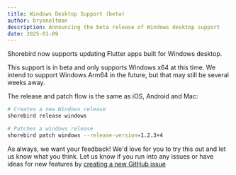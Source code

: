 ```yaml
---
title: Windows Desktop Support (beta)
author: bryanoltman
description: Announcing the beta release of Windows desktop support
date: 2025-01-09
---
```


Shorebird now supports updating Flutter apps built for Windows desktop.

This support is in beta and only supports Windows x64 at this time.
We intend to support Windows Arm64 in the future, but that may still be several
weeks away.

The release and patch flow is the same as iOS, Android and Mac:

```sh
# Creates a new Windows release
shorebird release windows
```

```sh
# Patches a windows release
shorebird patch windows --release-version=1.2.3+4
```

As always, we want your feedback! We'd love for you to try this out and let us
know what you think. Let us know if you run into any issues or have ideas for
new features by [creating a new GitHub
issue](https://github.com/shorebirdtech/shorebird/issues/new/choose)
